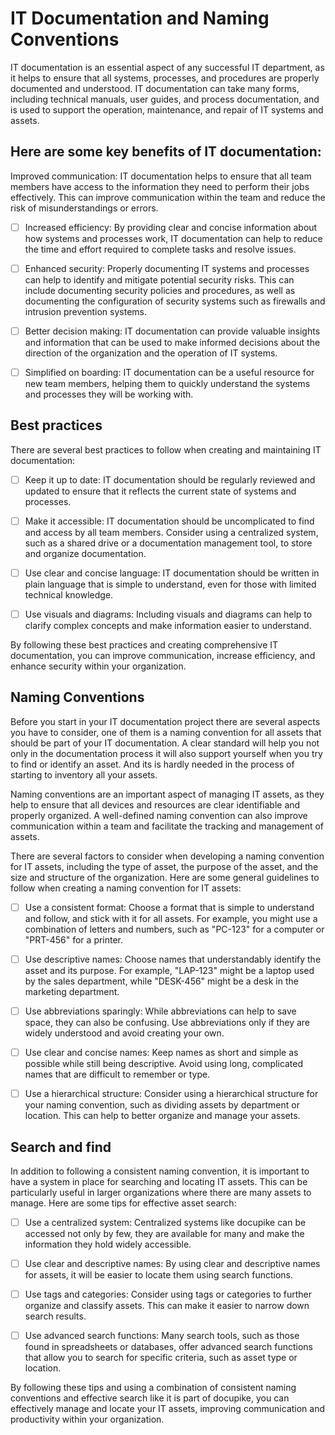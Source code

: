 # IT Documentation and Naming Conventions

IT documentation is an essential aspect of any successful IT department, as it helps to ensure that all systems, processes, and procedures are properly documented and understood. IT documentation can take many forms, including technical manuals, user guides, and process documentation, and is used to support the operation, maintenance, and repair of IT systems and assets.

## Here are some key benefits of IT documentation:

Improved communication: IT documentation helps to ensure that all team members have access to the information they need to perform their jobs effectively. This can improve communication within the team and reduce the risk of misunderstandings or errors.

- [ ] Increased efficiency: By providing clear and concise information about how systems and processes work, IT documentation can help to reduce the time and effort required to complete tasks and resolve issues.

- [ ] Enhanced security: Properly documenting IT systems and processes can help to identify and mitigate potential security risks. This can include documenting security policies and procedures, as well as documenting the configuration of security systems such as firewalls and intrusion prevention systems.

- [ ] Better decision making: IT documentation can provide valuable insights and information that can be used to make informed decisions about the direction of the organization and the operation of IT systems.

- [ ] Simplified on boarding: IT documentation can be a useful resource for new team members, helping them to quickly understand the systems and processes they will be working with.

## Best practices

There are several best practices to follow when creating and maintaining IT documentation:

- [ ] Keep it up to date: IT documentation should be regularly reviewed and updated to ensure that it reflects the current state of systems and processes.

- [ ] Make it accessible: IT documentation should be uncomplicated to find and access by all team members. Consider using a centralized system, such as a shared drive or a documentation management tool, to store and organize documentation.

- [ ] Use clear and concise language: IT documentation should be written in plain language that is simple to understand, even for those with limited technical knowledge.

- [ ] Use visuals and diagrams: Including visuals and diagrams can help to clarify complex concepts and make information easier to understand.

By following these best practices and creating comprehensive IT documentation, you can improve communication, increase efficiency, and enhance security within your organization.

## Naming Conventions

Before you start in your IT documentation project there are several aspects you have to consider, one of them is a naming convention for all assets that should be part of your IT documentation. A clear standard will help you not only in the documentation process it will also support yourself when you try to find or identify an asset. And its is hardly needed in the process of starting to inventory all your assets.

Naming conventions are an important aspect of managing IT assets, as they help to ensure that all devices and resources are clear identifiable and properly organized. A well-defined naming convention can also improve communication within a team and facilitate the tracking and management of assets.

There are several factors to consider when developing a naming convention for IT assets, including the type of asset, the purpose of the asset, and the size and structure of the organization. Here are some general guidelines to follow when creating a naming convention for IT assets:

- [ ] Use a consistent format: Choose a format that is simple to understand and follow, and stick with it for all assets. For example, you might use a combination of letters and numbers, such as "PC-123" for a computer or "PRT-456" for a printer.

- [ ] Use descriptive names: Choose names that understandably identify the asset and its purpose. For example, "LAP-123" might be a laptop used by the sales department, while "DESK-456" might be a desk in the marketing department.

- [ ] Use abbreviations sparingly: While abbreviations can help to save space, they can also be confusing. Use abbreviations only if they are widely understood and avoid creating your own.

- [ ] Use clear and concise names: Keep names as short and simple as possible while still being descriptive. Avoid using long, complicated names that are difficult to remember or type.

- [ ] Use a hierarchical structure: Consider using a hierarchical structure for your naming convention, such as dividing assets by department or location. This can help to better organize and manage your assets.

## Search and find

In addition to following a consistent naming convention, it is important to have a system in place for searching and locating IT assets. This can be particularly useful in larger organizations where there are many assets to manage. Here are some tips for effective asset search:

- [ ] Use a centralized system: Centralized systems like docupike can be accessed not only by few, they are available for many and make the information they hold widely accessible.

- [ ] Use clear and descriptive names: By using clear and descriptive names for assets, it will be easier to locate them using search functions.
- [ ] Use tags and categories: Consider using tags or categories to further organize and classify assets. This can make it easier to narrow down search results.
- [ ] Use advanced search functions: Many search tools, such as those found in spreadsheets or databases, offer advanced search functions that allow you to search for specific criteria, such as asset type or location.

By following these tips and using a combination of consistent naming conventions and effective search like it is part of docupike, you can effectively manage and locate your IT assets, improving communication and productivity within your organization.
